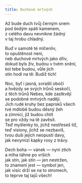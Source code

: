 ```yaml
---
title: Duchové mrtvých
---
```


  

Až bude duch tvůj černým snem  
pod šedým spáti kamenem,  
z celého davu nevnikne žádný  
v taj hrobu chladný.

  

Buď v samotě té mlčenliv,  
to opuštěnost není,  
neb duchové mrtvých jako dřív,  
dokud byls živ, budou v tvém snění,  
kol tebe budou, vůle jich  
stín hodí na tě: Budiž tich!

  

Noc, byť i jasná, svraští obočí  
a hvězdy se svých trůnů seskočí,  
z těch trůnů Nebes, kde zastkvějí  
se podobné mrtvých nadějí.  
Jich rudé kruhy bez paprsků všech  
tvé mdlobě budou děsný žeh  
a zimnicí, jíž budou chtít  
se pro vždy na tě zavěsit.  
Teď myšlenky to, jichž nestřeseš tíž,  
teď visiony, jichž se nezbavíš,  
tvou duši jejich neopustí davy,  
jak nevymizí kapky rosy z trávy.

  

Dech boha — vánek — nyní ztich  
a mlha táhne po vrších  
jak stín, jak stín — jen nestržen,  
to znamení jest — symbol jen,  
jak visíc drží se na to stromech,  
to teprve taj tajů všech!

